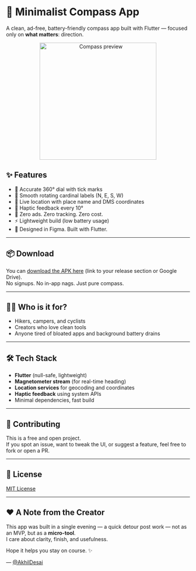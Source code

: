 # 🧭 Minimalist Compass App

A clean, ad-free, battery-friendly compass app built with Flutter — focused only on **what matters**: direction.

<p align="center">
  <img src="preview.gif" alt="Compass preview" width="320"/>
</p>

## ✨ Features

- 🎯 Accurate 360° dial with tick marks
- 🧭 Smooth rotating cardinal labels (N, E, S, W)
- 📍 Live location with place name and DMS coordinates
- 🫨 Haptic feedback every 10°
- 🚫 Zero ads. Zero tracking. Zero cost.
- ⚡️ Lightweight build (low battery usage)
- 🎨 Designed in Figma. Built with Flutter.

---

## 📦 Download

You can [download the APK here](https://github.com/akhildesai20/CompassApp/blob/master/APK/Compass%20App%20-%20Akhil%20Desai.apk) (link to your release section or Google Drive).  
No signups. No in-app nags. Just pure compass.

---

## 🧑‍💻 Who is it for?

- Hikers, campers, and cyclists
- Creators who love clean tools
- Anyone tired of bloated apps and background battery drains

---

## 🛠 Tech Stack

- **Flutter** (null-safe, lightweight)
- **Magnetometer stream** (for real-time heading)
- **Location services** for geocoding and coordinates
- **Haptic feedback** using system APIs
- Minimal dependencies, fast build

---

## 🤝 Contributing

This is a free and open project.  
If you spot an issue, want to tweak the UI, or suggest a feature, feel free to fork or open a PR.

---

## 📜 License

[MIT License](LICENSE)

---

## ❤️ A Note from the Creator

This app was built in a single evening — a quick detour post work — not as an MVP, but as a **micro-tool**.  
I care about clarity, finish, and usefulness.

Hope it helps you stay on course. ✨

— [@AkhilDesai](https://www.linkedin.com/in/akhildesai20)

